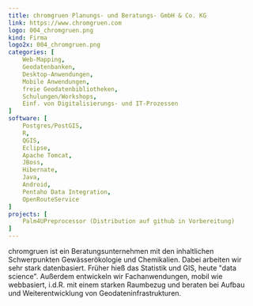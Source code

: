 ```yaml
---
title: chromgruen Planungs- und Beratungs- GmbH & Co. KG
link: https://www.chromgruen.com
logo: 004_chromgruen.png
kind: Firma
logo2x: 004_chromgruen.png
categories: [
    Web-Mapping,
    Geodatenbanken,
    Desktop-Anwendungen,
    Mobile Anwendungen,
	freie Geodatenbibliotheken,
    Schulungen/Workshops,
	Einf. von Digitalisierungs- und IT-Prozessen
]
software: [
	Postgres/PostGIS, 
	R, 
	QGIS, 
	Eclipse, 
	Apache Tomcat, 
	JBoss, 
	Hibernate, 
	Java, 
	Android, 
	Pentaho Data Integration, 
	OpenRouteService 
]
projects: [
    Palm4UPreprocessor (Distribution auf github in Vorbereitung)
]
---
```


chromgruen ist ein Beratungsunternehmen mit den inhaltlichen Schwerpunkten Gewässerökologie und Chemikalien. Dabei arbeiten wir sehr stark datenbasiert. Früher hieß das Statistik und GIS, heute "data science". Außerdem entwickeln wir Fachanwendungen, mobil wie webbasiert, i.d.R. mit einem starken Raumbezug und beraten bei Aufbau und Weiterentwicklung von Geodateninfrastrukturen.


